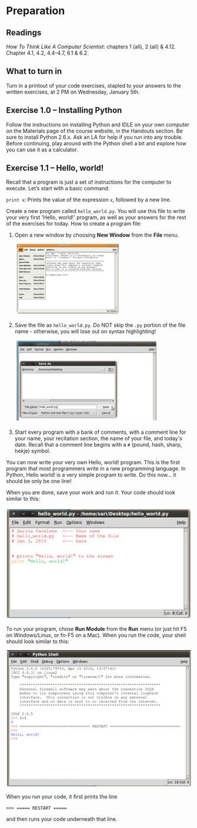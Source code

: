 # Preparation

## Readings

*How To Think Like A Computer Scientist*: chapters 1 (all), 2 (all) & 4.12. Chapter 4.1, 4.2, 4.4-4.7, 6.1 & 6.2.

## What to turn in

Turn in a printout of your code exercises, stapled to your answers to the written exercises, at 2 PM on Wednesday, January 5th.

## Exercise 1.0 – Installing Python

Follow the instructions on installing Python and IDLE on your own computer on the Materials page of the course website, in the Handouts section. Be sure to install Python 2.6.x. Ask an LA for help if you run into any trouble. Before continuing, play around with the Python shell a bit and explore how you can use it as a calculator.

## Exercise 1.1 – Hello, world!

Recall that a program is just a set of instructions for the computer to execute. Let’s start with a basic command:

`print x`: Prints the value of the expression `x`, followed by a new line.

Create a new program called `hello_world.py`. You will use this file to write your very first 'Hello, world!' program, as well as your answers for the rest of the exercises for today. How to create a program file:

1. Open a new window by choosing **New Window** from the **File** menu.

	![File -> New](file-new.png)

2. Save the file as `hello_world.py`. Do NOT skip the `.py` portion of the file name - otherwise, you will lose out on syntax highlighting!

	![Filename](filename.png)

3. Start every program with a bank of comments, with a comment line for your name, your recitation section, the name of your file, and today's date. Recall that a comment line begins with a `#` (pound, hash, sharp, hekje) symbol.

You can now write your very own Hello, world! program. This is the first program that most programmers write in a new programming language. In Python, Hello world! is a very simple program to write. Do this now... it should be only be one line!

When you are done, save your work and run it. Your code should look similar to this:

![Hello World example](hello-world.png)

To run your program, chose **Run Module** from the **Run** menu (or just hit F5 on Windows/Linux, or fn-F5 on a Mac). When you run the code, your shell should look similar to this:

![Shell Hello World](shell.png)

When you run your code, it first prints the line

	>>> ===== RESTART =====

and then runs your code underneath that line.
